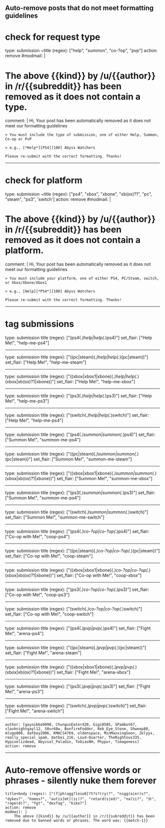 ## Auto-remove posts that do not meet formatting guidelines

# check for request type 
type: submission
~title (regex): ["help", "summon", "co-?op", "pvp"]
action: remove
#modmail: |
#    The above {{kind}} by /u/{{author}} in /r/{{subreddit}} has been removed as it does not contain a type.
comment: |
    Hi, Your post has been automatically removed as it does not meet our formatting guidelines

    > You must include the type of submission, one of either Help, Summon, Co-op or PvP

    > e.g., [*Help*][PS4][100] Abyss Watchers

    Please re-submit with the correct formatting. Thanks!

---

# check for platform 
type: submission
~title (regex): ["ps4", "xbox", "xbone", "xb(ox)?1", "pc", "steam", "ps3", 'switch']
action: remove
#modmail: |
#    The above {{kind}} by /u/{{author}} in /r/{{subreddit}} has been removed as it does not contain a platform.
comment: |
    Hi, Your post has been automatically removed as it does not meet our formatting guidelines

    > You must include your platform, one of either PS4, PC/Steam, switch, or Xbox/Xbone/Xbox1

    > e.g., [Help][*PS4*][100] Abyss Watchers

    Please re-submit with the correct formatting. Thanks!

---

# tag submissions
type: submission
title (regex): ["(ps4(.*)help|help(.*)ps4)"]
set_flair: ["Help Me!", "help-me-ps4"]

---

type: submission
title (regex): ["((pc|steam)(.*)help|help(.*)(pc|steam))"]
set_flair: ["Help Me!", "help-me-steam"]

---

type: submission
title (regex): ["((xbox|xbox1|xbone)(.*)help|help(.*)(xbox|xb(ox)?1|xbone))"]
set_flair: ["Help Me!", "help-me-xbox"]

---

type: submission
title (regex): ["(ps3(.*)help|help(.*)ps3)"]
set_flair: ["Help Me!", "help-me-ps3"]

---

type: submission
title (regex): ["(switch(.*)help|help(.*)switch)"]
set_flair: ["Help Me!", "help-me-ps4"]

---

type: submission
title (regex): ["(ps4(.*)summon|summon(.*)ps4)"]
set_flair: ["Summon Me!", "summon-me-ps4"]

---

type: submission
title (regex): ["((pc|steam)(.*)summon|summon(.*)(pc|steam))"]
set_flair: ["Summon Me!", "summon-me-steam"]

---

type: submission
title (regex): ["((xbox|xbox1|xbone)(.*)summon|summon(.*)(xbox|xb(ox)?1|xbone))"]
set_flair: ["Summon Me!", "summon-me-xbox"]

---

type: submission
title (regex): ["(ps3(.*)summon|summon(.*)ps3)"]
set_flair: ["Summon Me!", "summon-me-ps4"]

---

type: submission
title (regex): ["(switch(.*)summon|summon(.*)switch)"]
set_flair: ["Summon Me!", "summon-me-switch"]

---

type: submission
title (regex): ["(ps4(.*)co-?op|co-?op(.*)ps4)"]
set_flair: ["Co-op with Me!", "coop-ps4"]

---

type: submission
title (regex): ["((pc|steam)(.*)co-?op|co-?op(.*)(pc|steam))"]
set_flair: ["Co-op with Me!", "coop-steam"]

---

type: submission
title (regex): ["((xbox|xbox1|xbone)(.*)co-?op|co-?op(.*)(xbox|xb(ox)?1|xbone))"]
set_flair: ["Co-op with Me!", "coop-xbox"]

---

type: submission
title (regex): ["(ps3(.*)co-?op|co-?op(.*)ps3)"]
set_flair: ["Co-op with Me!", "coop-ps3"]

---

type: submission
title (regex): ["(switch(.*)co-?op|co-?op(.*)switch)"]
set_flair: ["Co-op with Me!", "coop-switch"]

---

type: submission
title (regex): ["(ps4(.*)pvp|pvp(.*)ps4)"]
set_flair: ["Fight Me!", "arena-ps4"]

---

type: submission
title (regex): ["((pc|steam)(.*)pvp|pvp(.*)(pc|steam))"]
set_flair: ["Fight Me!", "arena-steam"]

---

type: submission
title (regex): ["((xbox|xbox1|xbone)(.*)pvp|pvp(.*)(xbox|xb(ox)?1|xbone))"]
set_flair: ["Fight Me!", "arena-xbox"]

---

type: submission
title (regex): ["(ps3(.*)pvp|pvp(.*)ps3)"]
set_flair: ["Fight Me!", "arena-ps3"]

---

type: submission
title (regex): ["(switch(.*)pvp|pvp(.*)switch)"]
set_flair: ["Fight Me!", "arena-switch"]

---

    author: [gaynibba9090, ChungusEater420, Gigi0505, SPambot67, slavknightgayl12, S0ur68w, BonfireFodder, Reb_Eye_Stone, Shweep80, mlugo808, datboy2006, KMACS4769, oldenspace, MinMaxxingGoon, Zelyyx, really_special_spam, datboi_216, Loud-Quarter, TheRightous335, Hypixelizdead, Abyssal_Paladin, TobiasNH, Phypur, Timageness]
    action: remove
    
---
   
   # Auto-remove offensive words or phrases - silently nuke them forever
    title+body (regex): ["(f|ph)agg?[eio0]?t?s?(ry)?", "nigg(a|er)s?", "dykes?", "homos?", "autis[mt](ic)?", "retard(s|ed)", "na?zi?", "卐", "rape(d)?", "fgt", "dexfag", "kike?"]
    action: remove
    modmail: |
        The above {{kind}} by /u/{{author}} in /r/{{subreddit}} has been removed due to banned words or phrases. The word was: {{match-1}}
